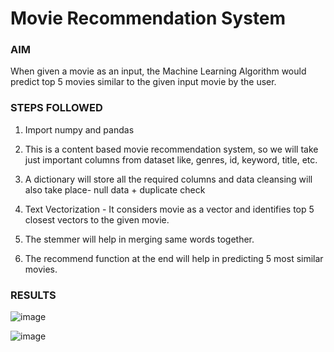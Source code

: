 # Movie Recommendation System 

### AIM 

When given a movie as an input, the Machine Learning Algorithm would predict top 5 movies similar to the given input movie by the user. 

### STEPS FOLLOWED 

1) Import numpy and pandas 

2) This is a content based movie recommendation system, so we will take just important columns from dataset like, genres, id, keyword, title, etc. 

3) A dictionary will store all the required columns and data cleansing will also take place- null data + duplicate check 

4) Text Vectorization - It considers movie as a vector and identifies top 5 closest vectors to the given movie. 

5) The stemmer will help in merging same words together. 

6) The recommend function at the end will help in predicting 5 most similar movies.

### RESULTS 

![image](https://github.com/Shreyg-27/Movie_Recommender_System/assets/98229024/25e1e725-36a9-44e9-9994-e59201d3c6fa)

![image](https://github.com/Shreyg-27/Movie_Recommender_System/assets/98229024/d2c50abf-34cb-41b8-ac4b-0ad018051e64)


